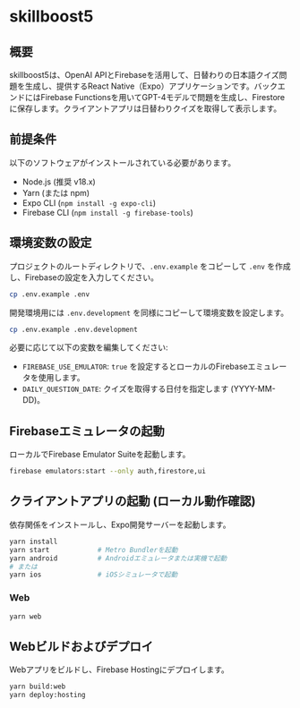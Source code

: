 # skillboost5

## 概要
skillboost5は、OpenAI APIとFirebaseを活用して、日替わりの日本語クイズ問題を生成し、提供するReact Native（Expo）アプリケーションです。バックエンドにはFirebase Functionsを用いてGPT-4モデルで問題を生成し、Firestoreに保存します。クライアントアプリは日替わりクイズを取得して表示します。

## 前提条件
以下のソフトウェアがインストールされている必要があります。
- Node.js (推奨 v18.x)
- Yarn (または npm)
- Expo CLI (`npm install -g expo-cli`)
- Firebase CLI (`npm install -g firebase-tools`)

## 環境変数の設定
プロジェクトのルートディレクトリで、`.env.example` をコピーして `.env` を作成し、Firebaseの設定を入力してください。

```bash
cp .env.example .env
```

開発環境用には `.env.development` を同様にコピーして環境変数を設定します。

```bash
cp .env.example .env.development
```

必要に応じて以下の変数を編集してください:
- `FIREBASE_USE_EMULATOR`: `true` を設定するとローカルのFirebaseエミュレータを使用します。
- `DAILY_QUESTION_DATE`: クイズを取得する日付を指定します (YYYY-MM-DD)。

## Firebaseエミュレータの起動
ローカルでFirebase Emulator Suiteを起動します。

```bash
firebase emulators:start --only auth,firestore,ui
```

## クライアントアプリの起動 (ローカル動作確認)
依存関係をインストールし、Expo開発サーバーを起動します。

```bash
yarn install
yarn start            # Metro Bundlerを起動
yarn android          # Androidエミュレータまたは実機で起動
# または
yarn ios              # iOSシミュレータで起動
```

### Web
```bash
yarn web
```

## Webビルドおよびデプロイ
Webアプリをビルドし、Firebase Hostingにデプロイします。

```bash
yarn build:web
yarn deploy:hosting
```
